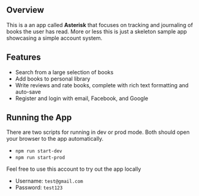 ## Overview
This is a an app called **Asterisk** that focuses on tracking and journaling of books the user has read. More or less this is just a skeleton sample app showcasing a simple account system.

## Features
- Search from a large selection of books
- Add books to personal library
- Write reviews and rate books, complete with rich text formatting and auto-save
- Register and login with email, Facebook, and Google

## Running the App
There are two scripts for running in dev or prod mode. Both should open your browser to the app automatically.
- `npm run start-dev`
- `npm run start-prod`

Feel free to use this account to try out the app locally
- Username: `test@gmail.com`
- Password: `test123`

